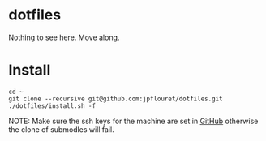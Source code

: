 # dotfiles

Nothing to see here. Move along.

# Install

    cd ~
    git clone --recursive git@github.com:jpflouret/dotfiles.git
    ./dotfiles/install.sh -f

NOTE: Make sure the ssh keys for the machine are set in [GitHub](https://github.com/jpflouret)
otherwise the clone of submodles will fail.
